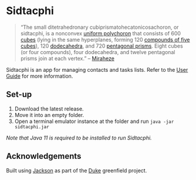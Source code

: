 # Sidtacphi
>    “The small ditetrahedronary cubiprismatohecatonicosachoron, or sidtacphi, is a nonconvex [uniform polychoron](https://polytope.miraheze.org/wiki/Uniform_polytope#4D) that consists of 600 [cubes](https://polytope.miraheze.org/wiki/Cube) (lying in the same hyperplanes, forming 120 [compounds of five cubes](https://polytope.miraheze.org/wiki/Rhombihedron)), 120 [dodecahedra](https://polytope.miraheze.org/wiki/Dodecahedron), and 720 [pentagonal prisms](https://polytope.miraheze.org/wiki/Pentagonal_prism). Eight cubes (or four compounds), four dodecahedra, and twelve pentagonal prisms join at each vertex.” – [Miraheze](https://polytope.miraheze.org/wiki/Small_ditetrahedronary_cubiprismatohecatonicosachoron)

Sidtacphi is an app for managing contacts and tasks lists. Refer to the [User Guide](https://nauxe.github.io/ip/) for more information.

## Set-up
1. Download the latest release.
2. Move it into an empty folder.
3. Open a terminal emulator instance at the folder and run `java -jar sidtacphi.jar`

_Note that Java 11 is required to be installed to run Sidtacphi._

## Acknowledgements
Built using [Jackson](https://github.com/FasterXML/jackson) as part of the [Duke](https://github.com/se-edu/duke) greenfield project.
